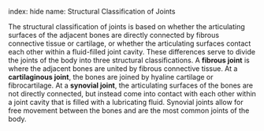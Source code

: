 index: hide
name: Structural Classification of Joints

The structural classification of joints is based on whether the articulating surfaces of the adjacent bones are directly connected by fibrous connective tissue or cartilage, or whether the articulating surfaces contact each other within a fluid-filled joint cavity. These differences serve to divide the joints of the body into three structural classifications. A  **fibrous joint** is where the adjacent bones are united by fibrous connective tissue. At a  **cartilaginous joint**, the bones are joined by hyaline cartilage or fibrocartilage. At a  **synovial joint**, the articulating surfaces of the bones are not directly connected, but instead come into contact with each other within a joint cavity that is filled with a lubricating fluid. Synovial joints allow for free movement between the bones and are the most common joints of the body.
